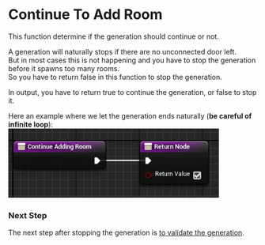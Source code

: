 # Continue To Add Room

This function determine if the generation should continue or not.

A generation will naturally stops if there are no unconnected door left.\
But in most cases this is not happening and you have to stop the generation before it spawns too many rooms.\
So you have to return false in this function to stop the generation.

In output, you have to return true to continue the generation, or false to stop it.

Here an example where we let the generation ends naturally (**be careful of infinite loop**):\
![](Images/ContinueAddingRoom.jpg)

### **Next Step**
The next step after stopping the generation is [to validate the generation](Is-Valid-Dungeon.md).
